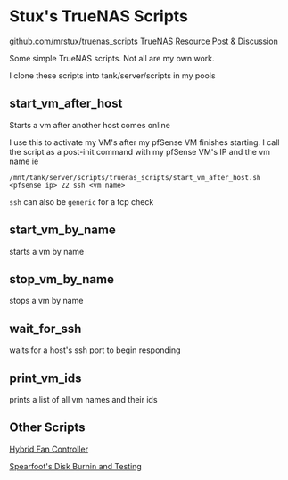 # Stux's TrueNAS Scripts

[github.com/mrstux/truenas_scripts](https://github.com/mrstux/truenas_scripts)
[TrueNAS Resource Post & Discussion](https://www.truenas.com/community/resources/scripts-to-start-vm-when-another-host-vm-finishes-booting.249/)

Some simple TrueNAS scripts. Not all are my own work.

I clone these scripts into tank/server/scripts in my pools

## start_vm_after_host

Starts a vm after another host comes online

I use this to activate my VM's after my pfSense VM finishes starting. I call the script as a post-init command with my pfSense VM's IP and the vm name ie

`/mnt/tank/server/scripts/truenas_scripts/start_vm_after_host.sh <pfsense ip> 22 ssh <vm name>`

`ssh` can also be `generic` for a tcp check

## start_vm_by_name

starts a vm by name

## stop_vm_by_name

stops a vm by name

## wait_for_ssh

waits for a host's ssh port to begin responding

## print_vm_ids

prints a list of all vm names and their ids

## Other Scripts

[Hybrid Fan Controller](https://github.com/mrstux/hybrid_fan_control)

[Spearfoot's Disk Burnin and Testing](https://github.com/Spearfoot/disk-burnin-and-testing)

